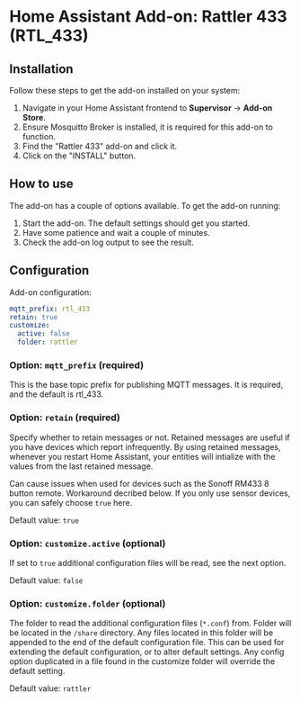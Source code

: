 # Home Assistant Add-on: Rattler 433 (RTL_433)

## Installation

Follow these steps to get the add-on installed on your system:

1. Navigate in your Home Assistant frontend to **Supervisor** -> **Add-on Store**.
2. Ensure Mosquitto Broker is installed, it is required for this add-on to function.
3. Find the "Rattler 433" add-on and click it.
4. Click on the "INSTALL" button.

## How to use

The add-on has a couple of options available. To get the add-on running:

1. Start the add-on. The default settings should get you started.
2. Have some patience and wait a couple of minutes.
3. Check the add-on log output to see the result.

## Configuration

Add-on configuration:

```yaml
mqtt_prefix: rtl_433
retain: true
customize:
  active: false
  folder: rattler
```

### Option: `mqtt_prefix` (required)

This is the base topic prefix for publishing MQTT messages. It is required, and the default is rtl_433.


### Option: `retain` (required)

Specify whether to retain messages or not. Retained messages are useful if you have devices which report infrequently. By using retained messages, whenever you restart Home Assistant, your entities will intialize with the values from the last retained message.

Can cause issues when used for devices such as the Sonoff RM433 8 button remote. Workaround decribed below. If you only use sensor devices, you can safely choose `true` here.

Default value: `true`


### Option: `customize.active` (optional)

If set to `true` additional configuration files will be read, see the next option.

Default value: `false`


### Option: `customize.folder` (optional)

The folder to read the additional configuration files (`*.conf`) from. Folder will be located in the `/share` directory. Any files located in this folder will be appended to the end of the default configuration file. This can be used for extending the default configuration, or to alter default settings. Any config option duplicated in a file found in the customize folder will override the default setting.

Default value: `rattler`